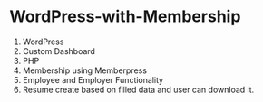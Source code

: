 # WordPress-with-Membership
1. WordPress
2. Custom Dashboard
3. PHP
4. Membership using Memberpress
5. Employee and Employer Functionality
6. Resume create based on filled data and user can download it.
